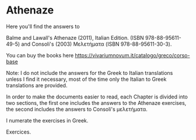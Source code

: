 # Athenaze

Here you'll find the answers to

Balme and Lawall's Athenaze (2011), Italian Edition. (ISBN 978-88-95611-49-5) and Consoli's (2003) Μελετήματα (ISBN 978-88-95611-30-3).

You can buy the books here https://vivariumnovum.it/catalogo/greco/corso-base

Note: I do not include the answers for the Greek to Italian translations unless I find it necessary, most of the time only the Italian to Greek translations are provided.

In order to make the documents easier to read, each Chapter is divided into two sections, the first one includes the answers to the Athenaze exercises, the second includes the answers to Consoli's μελετήματα.

I numerate the exercises in Greek.

Exercices.

